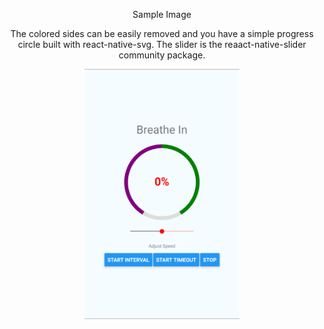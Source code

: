 <p style="text-align: center;">
    Sample Image
</p>
<p style="text-align: center;">
    The colored sides can be easily removed and you have a simple progress circle built with react-native-svg. The slider is the reaact-native-slider community package.
</p>
<p align="center">
    <img src="./screenshot.png" height="400px" alt="Demo Image">
</p>